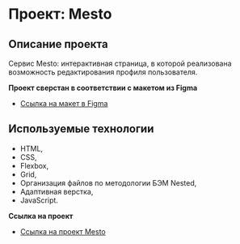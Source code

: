 # Проект: Mesto

## Описание проекта
Сервис Mesto: интерактивная страница, в которой реализована возможность редактирования профиля пользователя.

**Проект сверстан в соответствии с макетом из Figma**

* [Сcылка на макет в Figma](https://www.figma.com/file/2cn9N9jSkmxD84oJik7xL7/JavaScript.-Sprint-4?node-id=0%3A1) 

## Используемые технологии
* HTML,
* CSS,
* Flexbox,
* Grid,
* Организация файлов по методологии БЭМ Nested,
* Адаптивная верстка,
* JavaScript.

**Ссылка на проект**

* [Ссылка на проект Mesto](https://archi314.github.io/mesto/)